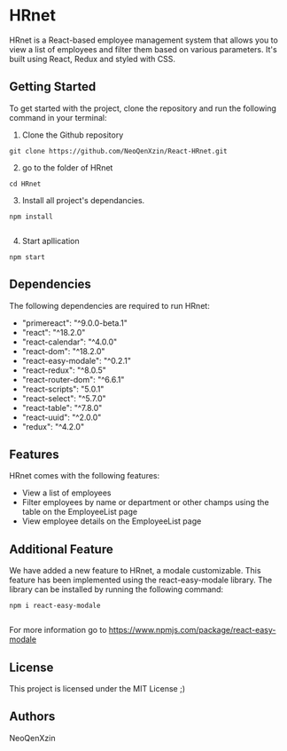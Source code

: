 # HRnet

HRnet is a React-based employee management system that allows you to view a list of employees and filter them based on various parameters. It's built using React, Redux and styled with CSS.

## Getting Started

To get started with the project, clone the repository and run the following command in your terminal:

1. Clone the Github repository

```
git clone https://github.com/NeoQenXzin/React-HRnet.git

```

2.  go to the folder of HRnet

```
cd HRnet

```

3. Install all project's dependancies.

```
npm install


```

4. Start apllication

```
npm start

```

## Dependencies

The following dependencies are required to run HRnet:

- "primereact": "^9.0.0-beta.1"
- "react": "^18.2.0"
- "react-calendar": "^4.0.0"
- "react-dom": "^18.2.0"
- "react-easy-modale": "^0.2.1"
- "react-redux": "^8.0.5"
- "react-router-dom": "^6.6.1"
- "react-scripts": "5.0.1"
- "react-select": "^5.7.0"
- "react-table": "^7.8.0"
- "react-uuid": "^2.0.0"
- "redux": "^4.2.0"

## Features

HRnet comes with the following features:

- View a list of employees
- Filter employees by name or department or other champs using the table on the EmployeeList page
- View employee details on the EmployeeList page

## Additional Feature

We have added a new feature to HRnet, a modale customizable. This feature has been implemented using the react-easy-modale library. The library can be installed by running the following command:

```
npm i react-easy-modale


```

For more information go to https://www.npmjs.com/package/react-easy-modale

## License

This project is licensed under the MIT License ;)

## Authors

NeoQenXzin
